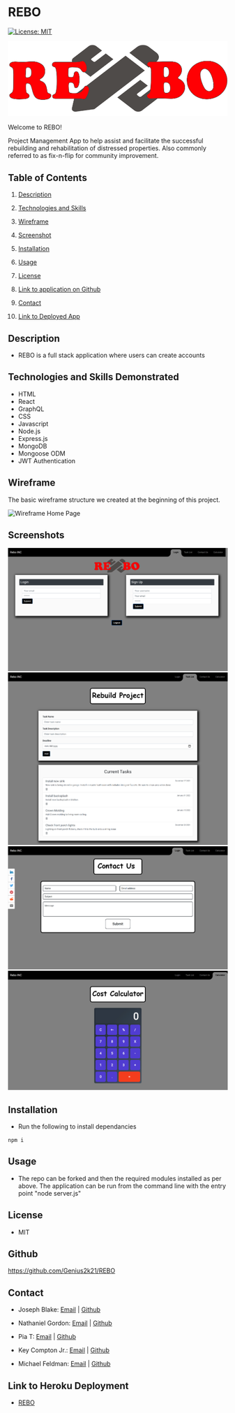 # REBO

[![License: MIT](https://img.shields.io/badge/License-MIT-yellow.svg)](https://opensource.org/licenses/MIT)

![logo](./client/public/pencil-ruler-solidtestwide.png)

Welcome to REBO!

Project Management App to help assist and facilitate the successful rebuilding and rehabilitation of distressed properties. Also commonly referred to as fix-n-flip for community improvement.

## Table of Contents

1. [Description](#description)

1. [Technologies and Skills](#technologies)

1. [Wireframe](#wireframe)

1. [Screenshot](#screenshot)

1. [Installation](#installation)

1. [Usage](#usage)

1. [License](#license)

1. [Link to application on Github](#github)

1. [Contact](#contact)

1. [Link to Deployed App](#sample)

## <a id="description"></a>Description

- REBO is a full stack application where users can create accounts

## <a id="technologies"></a>Technologies and Skills Demonstrated

- HTML
- React
- GraphQL
- CSS
- Javascript
- Node.js
- Express.js
- MongoDB
- Mongoose ODM
- JWT Authentication

## <a id="wireframe"></a>Wireframe

The basic wireframe structure we created at the beginning of this project.

![Wireframe Home Page](./public/images/)

## <a id="screenshot"></a>Screenshots

![Screenshot of Login Page](/client/public/rebo-login-SS.png)
![Screenshot of Task List Page](/client/public/rebo-tasklist-SS.png)
![Screenshot of Contact Us Page](/client/public/rebo-contact-us-SS.png)
![Screenshot of Calculator Page](/client/public/rebo-calculator-ss.png)

## <a id="installation"></a>Installation

- Run the following to install dependancies

```
npm i
```

## <a id="usage"></a>Usage

- The repo can be forked and then the required modules installed as per above. The application can be run from the command line with the entry point "node server.js"

## <a id="license"></a>License

- MIT

## <a id="github"></a>Github

https://github.com/Genius2k21/REBO

## <a id="contact"></a>Contact

- Joseph Blake: [Email](josephblake2012@yahoo.com) | [Github](https://github.com/Genius2k21)

- Nathaniel Gordon: [Email](begordon22@gmail.com) | [Github](https://github.com/wildkat246)

- Pia T: [Email](trivedp18@gmail.com) | [Github](https://github.com/ptriv1)

- Key Compton Jr.: [Email](integra378@aol.com) | [Github](https://github.com/intergra378)

- Michael Feldman: [Email](micah41224@gmail.com) | [Github](https://github.com/micah41224)

## <a id="sample"></a>Link to Heroku Deployment

- [REBO](https://rebo-heroku.herokuapp.com/)

